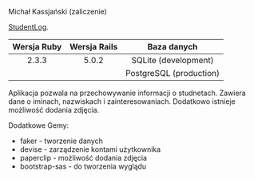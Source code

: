 Michał Kassjański (zaliczenie)

[StudentLog](https://infinite-tor-53957.herokuapp.com/).

| Wersja Ruby   | Wersja Rails  | Baza danych  |
|:-------------:|:-------------:|:-------------:|
| 2.3.3         | 5.0.2         |SQLite (development)|
|               |               |PostgreSQL (production)|

Aplikacja pozwala na przechowywanie informacji o studnetach. Zawiera dane o iminach, nazwiskach i zainteresowaniach. Dodatkowo istnieje możliwość dodania zdjęcia.

Dodatkowe Gemy:
* faker - tworzenie danych
* devise - zarządzenie kontami użytkownika
* paperclip - możliwość dodania zdjęcia
* bootstrap-sas - do tworzenia wyglądu
